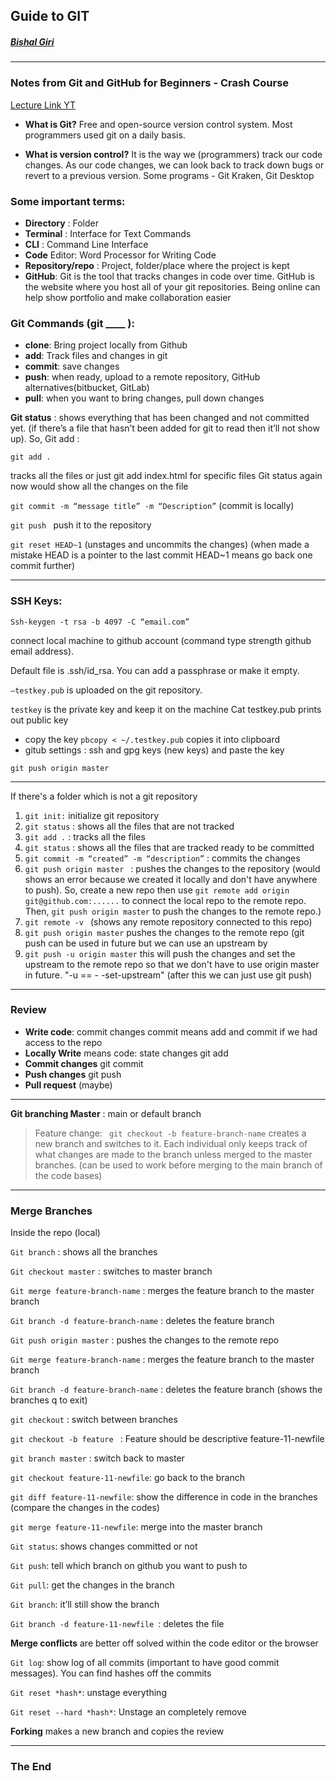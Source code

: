 ## **Guide to GIT**
##### [Bishal Giri](https://www.bishalgiri.com)
---
### Notes from Git and GitHub for Beginners - Crash Course
[Lecture Link YT](https://www.youtube.com/watch?v=RGOj5yH7evk "Click to go to the lecture")


* **What is Git?**
Free and open-source version control system. Most programmers used git on a daily basis.

* **What is version control?**
It is the way we (programmers) track our code changes. As our code changes, we can look back to track down bugs or revert to a previous version. Some programs - Git Kraken, Git Desktop

### Some important terms:
* **Directory** : Folder
* **Terminal** : Interface for Text Commands 
* **CLI** :  Command Line Interface
* **Code** Editor:  Word Processor for Writing Code 
* **Repository/repo** : Project, folder/place where the project is kept
* **GitHub**:  Git is the tool that tracks changes in code over time. GitHub is the website where you host all of your git repositories. Being online can help show portfolio and make collaboration easier

### Git Commands (git ____ ):
* **clone**:  Bring project locally from Github
* **add**:  Track files and changes in git
* **commit**:  save changes 
* **push**:  when ready, upload to a remote repository, GitHub alternatives(bitbucket, GitLab)
* **pull**: when you want to bring changes, pull down changes

**Git status** :  shows everything that has been changed and not committed yet.
(if there’s a file that hasn’t been added for git to read then it’ll not show up). So,
Git add :

```git add . ```

tracks all the files or just git add index.html for specific files
Git status again now would show all the changes on the file

```git commit -m “message title” -m “Description”``` (commit is locally)

```git push ```
 push it to the repository

```git reset HEAD~1```
(unstages and uncommits the changes)
(when made a mistake HEAD is a pointer to the last commit HEAD~1 means go back one commit further)

---
### SSH Keys:

```Ssh-keygen -t rsa -b 4097 -C “email.com” ```

connect local machine to github account
(command type strength github email address).

Default file is .ssh/id_rsa. You can add a passphrase or make it empty.

```–testkey.pub``` is uploaded on the git repository.

```testkey``` is the private key and keep it on the machine
Cat testkey.pub prints out public key
* copy the key 
  ```pbcopy < ~/.testkey.pub``` copies it into clipboard
* gitub settings : ssh and gpg keys (new keys) and paste the key



```git push origin master```

--- 

If there's a folder which is not a git repository
1. ```git init:``` initialize git repository
2. ```git status``` : shows all the files that are not tracked
3. ```git add .``` : tracks all the files
4. ```git status``` : shows all the files that are tracked ready to be committed
5. ```git commit -m “created” -m “description”``` : commits the changes
6. ```git push origin master ``` : pushes the changes to the repository (would shows an error because we created it locally and don't have anywhere to push). So, create a new repo then use ```git remote add origin git@github.com:......``` to connect the local repo to the remote repo. Then, ```git push origin master``` to push the changes to the remote repo.)
7. ```git remote -v ``` (shows any remote repository connected to this repo)
8. ```git push origin master``` pushes the changes to the remote repo (git push can be used in future but we can use an upstream by 
9. ```git push -u origin master``` this will push the changes and set the upstream to the remote repo so that we don't have to use origin master in future. "-u ==   - -set-upstream" (after this we can just use git push)

---
### Review

* **Write code**: commit changes commit means add and commit if we had access to the repo
* **Locally Write** means code: state changes git add
* **Commit changes** git commit
* **Push changes** git push 
* **Pull request** (maybe)


---

**Git branching Master** : main or default branch

> Feature change: 
``` git checkout -b feature-branch-name``` creates a new branch and switches to it. Each individual only keeps track of what changes are made to the branch unless merged to the master branches.
(can be used to work before merging to the main branch of the code bases)

---
### Merge Branches
Inside the repo (local)

```Git branch``` : shows all the branches

```Git checkout master``` : switches to master branch
    
```Git merge feature-branch-name``` : merges the feature branch to the master branch
    
```Git branch -d feature-branch-name``` : deletes the feature branch
    
```Git push origin master``` : pushes the changes to the remote repo
  
```Git merge feature-branch-name``` : merges the feature branch to the master branch

```Git branch -d feature-branch-name``` : deletes the feature branch
(shows the branches q to exit)

```git checkout``` : switch between branches

```git checkout -b feature ``` : Feature should be descriptive feature-11-newfile

```git branch master``` : switch back to master

```git checkout feature-11-newfile```: go back to the branch

```git diff feature-11-newfile```: show the difference in code in the branches (compare the changes in the codes)

```git merge feature-11-newfile```: merge into the master branch

```Git status```: shows changes committed  or not

```Git push```: tell which branch on github you want to push to 


```Git pull```: get the changes in the branch

```Git branch```: it’ll still show the branch

```Git branch -d feature-11-newfile ```: deletes the file

**Merge conflicts** are better off solved within the code editor or the browser

```Git log```: show log of all commits (important to have good commit messages). You can find hashes off the commits

```Git reset *hash*```: unstage everything

```Git reset --hard *hash*```: Unstage an completely remove

**Forking** makes a new branch and copies the review 

---
### The End 















